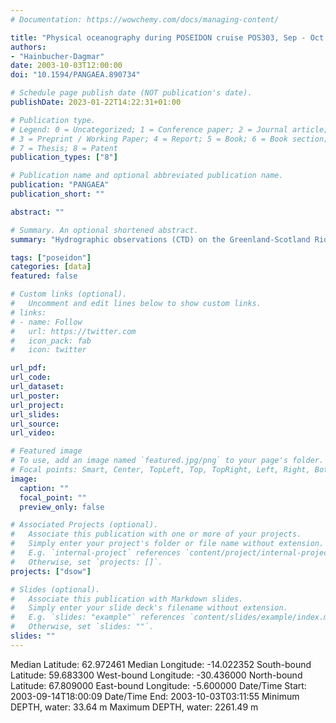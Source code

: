 ```yaml
---
# Documentation: https://wowchemy.com/docs/managing-content/

title: "Physical oceanography during POSEIDON cruise POS303, Sep - Oct 2003. Institut für Meereskunde, Universität Hamburg"
authors: 
- "Hainbucher-Dagmar"
date: 2003-10-03T12:00:00
doi: "10.1594/PANGAEA.890734"

# Schedule page publish date (NOT publication's date).
publishDate: 2023-01-22T14:22:31+01:00

# Publication type.
# Legend: 0 = Uncategorized; 1 = Conference paper; 2 = Journal article;
# 3 = Preprint / Working Paper; 4 = Report; 5 = Book; 6 = Book section;
# 7 = Thesis; 8 = Patent
publication_types: ["8"]

# Publication name and optional abbreviated publication name.
publication: "PANGAEA"
publication_short: ""

abstract: ""

# Summary. An optional shortened abstract.
summary: "Hydrographic observations (CTD) on the Greenland-Scotland Ridge during Poseidon cruises 303 from 14 Sep - 3 Oct 2003."

tags: ["poseidon"]
categories: [data]
featured: false

# Custom links (optional).
#   Uncomment and edit lines below to show custom links.
# links:
# - name: Follow
#   url: https://twitter.com
#   icon_pack: fab
#   icon: twitter

url_pdf:
url_code:
url_dataset: 
url_poster:
url_project:
url_slides:
url_source:
url_video:

# Featured image
# To use, add an image named `featured.jpg/png` to your page's folder. 
# Focal points: Smart, Center, TopLeft, Top, TopRight, Left, Right, BottomLeft, Bottom, BottomRight.
image:
  caption: ""
  focal_point: ""
  preview_only: false

# Associated Projects (optional).
#   Associate this publication with one or more of your projects.
#   Simply enter your project's folder or file name without extension.
#   E.g. `internal-project` references `content/project/internal-project/index.md`.
#   Otherwise, set `projects: []`.
projects: ["dsow"]

# Slides (optional).
#   Associate this publication with Markdown slides.
#   Simply enter your slide deck's filename without extension.
#   E.g. `slides: "example"` references `content/slides/example/index.md`.
#   Otherwise, set `slides: ""`.
slides: ""
---
```


Median Latitude: 62.972461 
Median Longitude: -14.022352 
South-bound Latitude: 59.683300 
West-bound Longitude: -30.436000 
North-bound Latitude: 67.809000 
East-bound Longitude: -5.600000
Date/Time Start: 2003-09-14T18:00:09 
Date/Time End: 2003-10-03T03:11:55
Minimum DEPTH, water: 33.64 m 
Maximum DEPTH, water: 2261.49 m